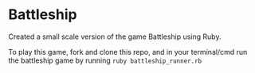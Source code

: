 # Battleship
Created a small scale version of the game Battleship using Ruby.

To play this game, fork and clone this repo, and in your terminal/cmd run the battleship game by running ``ruby battleship_runner.rb``
